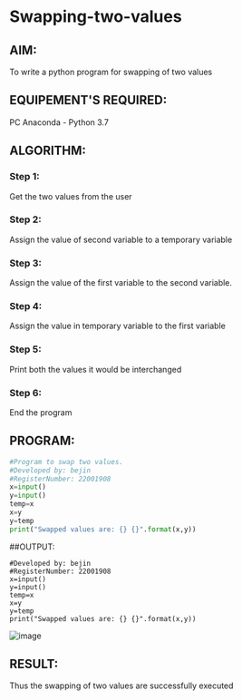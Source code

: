 # Swapping-two-values
## AIM:
To write a python program for swapping of two values
## EQUIPEMENT'S REQUIRED: 
PC
Anaconda - Python 3.7
## ALGORITHM: 
### Step 1:
Get the two values from the user
### Step 2: 
Assign the value of second variable to a temporary variable 
### Step 3: 
Assign the value of the first variable to the second variable.
### Step 4:  
Assign the value in temporary variable to the first variable
### Step 5: 
Print both the values it would be interchanged
### Step 6: 
End the program
## PROGRAM:
```python
#Program to swap two values.
#Developed by: bejin
#RegisterNumber: 22001908
x=input()
y=input()
temp=x
x=y
y=temp
print("Swapped values are: {} {}".format(x,y))
```
##OUTPUT:
```#Program to swap two values.
#Developed by: bejin
#RegisterNumber: 22001908
x=input()
y=input()
temp=x
x=y
y=temp
print("Swapped values are: {} {}".format(x,y))
```
![image](https://user-images.githubusercontent.com/118367518/208676325-ab7323b9-34ba-43ed-91eb-fb4079da838e.png)
## RESULT:
Thus the swapping of two values are successfully executed




